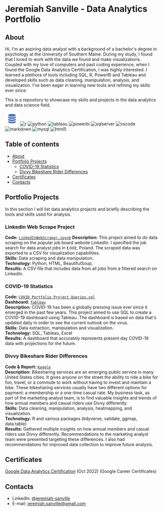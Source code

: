 # Jeremiah Sanville - Data Analytics Portfolio

## About

Hi, I'm an aspiring data analyst with a background of a bachelor's degree in psychology at the University of Southern Maine.
During my study, I found that I loved to work with the data we found and make visualizations. Coupled with my love of computers and past coding experience,
when I found the Google Data Analytics Certification, I was highly interested. I learned a plethora of tools including SQL, R, PowerBI and Tableau and developed skills such as data cleaning, manipulation, analysis, and visualization. I've been eager in learning new tools and refining my skills ever since.

This is a repository to showcase my skills and projects in the data analytics and data science field.

<p align="left">
<img src="https://raw.githubusercontent.com/github/explore/80688e429a7d4ef2fca1e82350fe8e3517d3494d/topics/sql/sql.png" alt="vscode" width="45" height="45"/>
<img src="https://cdn.jsdelivr.net/gh/devicons/devicon/icons/r/r-original.svg" alt="r" width="45" height="45"/>
<img src="https://cdn.jsdelivr.net/gh/devicons/devicon/icons/python/python-original.svg" alt="python" width="45" height="45"/>
<img src="https://github.com/get-icon/geticon/blob/master/icons/tableau-icon.svg" alt="tableau" width="45" height="45"/>
<img src="https://www.vectorlogo.zone/logos/microsoft_powerbi/microsoft_powerbi-ar21.svg" alt="powerbi" width="45" height="45"/>
<img src="https://cdn.jsdelivr.net/gh/devicons/devicon/icons/microsoftsqlserver/microsoftsqlserver-plain.svg" alt="sqlserver" width="45" height="45"/>
<img src="https://cdn.jsdelivr.net/gh/devicons/devicon/icons/vscode/vscode-original.svg" alt="vscode" width="45" height="45"/>
<img src="https://cdn.jsdelivr.net/gh/devicons/devicon/icons/markdown/markdown-original.svg" alt="markdown" width="45" height="45"/>
<img src="https://cdn.jsdelivr.net/gh/devicons/devicon/icons/mysql/mysql-original-wordmark.svg" alt="mysql" width="45" height="45"/>
<img src="https://cdn.iconscout.com/icon/free/png-512/html5-41-1175209.png?f=avif&w=256" alt="html5" width="45" height="45"/>
</p>

## Table of contents
- [About](#about)
- [Portfolio Projects](#portfolio-projects)
	+ [COVID-19 Statistics](#COVID-19-Statistics)
	+ [Divvy Bikeshare Rider Differences](#Divvy-Bikeshare-Rider-Differences)
- [Certificates](#certificates)
- [Contacts](#contacts)

## Portfolio Projects
In this section I will list data analytics projects and briefly describing the tools and skills used for analysis.

### LinkedIn Web Scrape Project
**Code:** [`LinkedInWebScraper.ipynb`](https://github.com/jeremiah-sanville/jeremiah-sanville/blob/main/COVID%20Portfolio%20Project%20Queries.sql)
**Description:** This project aimed to do data scraping on the popular job board website LinkedIn. I specified the job search for data analyst jobs in Łódź, Poland. The scraped data was exported to a CSV for visualization capabilities.                          
**Skills:** Data scraping and data manipulation.                                                                   
**Technology:** Python, HTML, BeautifulSoup,                                                                 
**Results:** A CSV file that includes data from all jobs from a filtered search on LinkedIn. 


### COVID-19 Statistics
**Code:** [`COVID Portfolio Project Queries.sql`](https://github.com/jeremiah-sanville/jeremiah-sanville/blob/main/COVID%20Portfolio%20Project%20Queries.sql)                                                                                                
**Dashboard:** [`Tableau`](https://public.tableau.com/app/profile/jeremiah.sanville/viz/COVIDPortfolioProject_16748248126930/Dashboard1#1)   
**Description:** COVID-19 has been a globally pressing issue ever since it emerged in the past few years. This project aimed to use SQL to create a COVID-19 dashboard using Tableau. The dashboard is based on data that's updated daily in order to see the current outlook on the virus.                             
**Skills:** Data extraction, manipulation and visualization.                                                                  
**Technology:** SQL, Tableau, Excel                                                                
**Results:** A dashboard that accurately represents present day COVID-19 data with projections for the future.  

### Divvy Bikeshare Rider Differences
**Code & Report:** [`Kaggle`](https://www.kaggle.com/code/konoxians/divvy-annual-members-vs-casual-riders)    
**Description:** Bikesharing services are an emerging public service in many United States cities. It gives anyone on the street the ability to ride a bike for fun, travel, or a commute to work without having to invest and maintain a bike. These bikesharing services usually have two different options for payment: a membership or a one-time casual rate. My business task, as part of the marketing analyst team, is to find valuable insights and trends of how annual members and casual riders use Divvy differently.                                                                               
**Skills:** Data cleaning, manipulation, analysis, heatmapping, and visualization.  
**Technology:** R and various packages (tidyverse, validate, ggmap, data.table)                                                            
**Results:** Gathered multiple insights on how annual members and casual riders use Divvy differently. Recommendations to the marketing analyst team were presented targeting these differences. I also had recommendations for improved data collection to improve future analysis. 


## Certificates

[Google Data Analytics Certification](https://www.coursera.org/account/accomplishments/specialization/certificate/XYU9B7NTK7Z7) (Oct 2022) (Google Career Certificates)

## Contacts
- LinkedIn: [@jeremiah-sanville](https://www.linkedin.com/in/jeremiah-sanville/)
- E-mail: jeremiah.sanville@gmail.com

